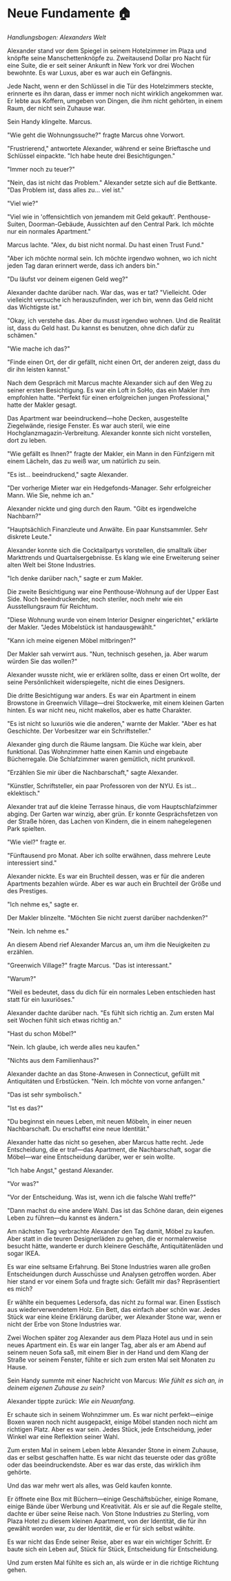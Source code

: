 # Neue Fundamente 🏠

*Handlungsbogen: Alexanders Welt*

Alexander stand vor dem Spiegel in seinem Hotelzimmer im Plaza und knöpfte seine Manschettenknöpfe zu. Zweitausend Dollar pro Nacht für eine Suite, die er seit seiner Ankunft in New York vor drei Wochen bewohnte. Es war Luxus, aber es war auch ein Gefängnis.

Jede Nacht, wenn er den Schlüssel in die Tür des Hotelzimmers steckte, erinnerte es ihn daran, dass er immer noch nicht wirklich angekommen war. Er lebte aus Koffern, umgeben von Dingen, die ihm nicht gehörten, in einem Raum, der nicht sein Zuhause war.

Sein Handy klingelte. Marcus.

"Wie geht die Wohnungssuche?" fragte Marcus ohne Vorwort.

"Frustrierend," antwortete Alexander, während er seine Brieftasche und Schlüssel einpackte. "Ich habe heute drei Besichtigungen."

"Immer noch zu teuer?"

"Nein, das ist nicht das Problem." Alexander setzte sich auf die Bettkante. "Das Problem ist, dass alles zu... viel ist."

"Viel wie?"

"Viel wie in 'offensichtlich von jemandem mit Geld gekauft'. Penthouse-Suiten, Doorman-Gebäude, Aussichten auf den Central Park. Ich möchte nur ein normales Apartment."

Marcus lachte. "Alex, du bist nicht normal. Du hast einen Trust Fund."

"Aber ich möchte normal sein. Ich möchte irgendwo wohnen, wo ich nicht jeden Tag daran erinnert werde, dass ich anders bin."

"Du läufst vor deinem eigenen Geld weg?"

Alexander dachte darüber nach. War das, was er tat? "Vielleicht. Oder vielleicht versuche ich herauszufinden, wer ich bin, wenn das Geld nicht das Wichtigste ist."

"Okay, ich verstehe das. Aber du musst irgendwo wohnen. Und die Realität ist, dass du Geld hast. Du kannst es benutzen, ohne dich dafür zu schämen."

"Wie mache ich das?"

"Finde einen Ort, der dir gefällt, nicht einen Ort, der anderen zeigt, dass du dir ihn leisten kannst."

Nach dem Gespräch mit Marcus machte Alexander sich auf den Weg zu seiner ersten Besichtigung. Es war ein Loft in SoHo, das ein Makler ihm empfohlen hatte. "Perfekt für einen erfolgreichen jungen Professional," hatte der Makler gesagt.

Das Apartment war beeindruckend—hohe Decken, ausgestellte Ziegelwände, riesige Fenster. Es war auch steril, wie eine Hochglanzmagazin-Verbreitung. Alexander konnte sich nicht vorstellen, dort zu leben.

"Wie gefällt es Ihnen?" fragte der Makler, ein Mann in den Fünfzigern mit einem Lächeln, das zu weiß war, um natürlich zu sein.

"Es ist... beeindruckend," sagte Alexander.

"Der vorherige Mieter war ein Hedgefonds-Manager. Sehr erfolgreicher Mann. Wie Sie, nehme ich an."

Alexander nickte und ging durch den Raum. "Gibt es irgendwelche Nachbarn?"

"Hauptsächlich Finanzleute und Anwälte. Ein paar Kunstsammler. Sehr diskrete Leute."

Alexander konnte sich die Cocktailpartys vorstellen, die smalltalk über Markttrends und Quartalsergebnisse. Es klang wie eine Erweiterung seiner alten Welt bei Stone Industries.

"Ich denke darüber nach," sagte er zum Makler.

Die zweite Besichtigung war eine Penthouse-Wohnung auf der Upper East Side. Noch beeindruckender, noch steriler, noch mehr wie ein Ausstellungsraum für Reichtum.

"Diese Wohnung wurde von einem Interior Designer eingerichtet," erklärte der Makler. "Jedes Möbelstück ist handausgewählt."

"Kann ich meine eigenen Möbel mitbringen?"

Der Makler sah verwirrt aus. "Nun, technisch gesehen, ja. Aber warum würden Sie das wollen?"

Alexander wusste nicht, wie er erklären sollte, dass er einen Ort wollte, der seine Persönlichkeit widerspiegelte, nicht die eines Designers.

Die dritte Besichtigung war anders. Es war ein Apartment in einem Browstone in Greenwich Village—drei Stockwerke, mit einem kleinen Garten hinten. Es war nicht neu, nicht makellos, aber es hatte Charakter.

"Es ist nicht so luxuriös wie die anderen," warnte der Makler. "Aber es hat Geschichte. Der Vorbesitzer war ein Schriftsteller."

Alexander ging durch die Räume langsam. Die Küche war klein, aber funktional. Das Wohnzimmer hatte einen Kamin und eingebaute Bücherregale. Die Schlafzimmer waren gemütlich, nicht prunkvoll.

"Erzählen Sie mir über die Nachbarschaft," sagte Alexander.

"Künstler, Schriftsteller, ein paar Professoren von der NYU. Es ist... eklektisch."

Alexander trat auf die kleine Terrasse hinaus, die vom Hauptschlafzimmer abging. Der Garten war winzig, aber grün. Er konnte Gesprächsfetzen von der Straße hören, das Lachen von Kindern, die in einem nahegelegenen Park spielten.

"Wie viel?" fragte er.

"Fünftausend pro Monat. Aber ich sollte erwähnen, dass mehrere Leute interessiert sind."

Alexander nickte. Es war ein Bruchteil dessen, was er für die anderen Apartments bezahlen würde. Aber es war auch ein Bruchteil der Größe und des Prestiges.

"Ich nehme es," sagte er.

Der Makler blinzelte. "Möchten Sie nicht zuerst darüber nachdenken?"

"Nein. Ich nehme es."

An diesem Abend rief Alexander Marcus an, um ihm die Neuigkeiten zu erzählen.

"Greenwich Village?" fragte Marcus. "Das ist interessant."

"Warum?"

"Weil es bedeutet, dass du dich für ein normales Leben entschieden hast statt für ein luxuriöses."

Alexander dachte darüber nach. "Es fühlt sich richtig an. Zum ersten Mal seit Wochen fühlt sich etwas richtig an."

"Hast du schon Möbel?"

"Nein. Ich glaube, ich werde alles neu kaufen."

"Nichts aus dem Familienhaus?"

Alexander dachte an das Stone-Anwesen in Connecticut, gefüllt mit Antiquitäten und Erbstücken. "Nein. Ich möchte von vorne anfangen."

"Das ist sehr symbolisch."

"Ist es das?"

"Du beginnst ein neues Leben, mit neuen Möbeln, in einer neuen Nachbarschaft. Du erschaffst eine neue Identität."

Alexander hatte das nicht so gesehen, aber Marcus hatte recht. Jede Entscheidung, die er traf—das Apartment, die Nachbarschaft, sogar die Möbel—war eine Entscheidung darüber, wer er sein wollte.

"Ich habe Angst," gestand Alexander.

"Vor was?"

"Vor der Entscheidung. Was ist, wenn ich die falsche Wahl treffe?"

"Dann machst du eine andere Wahl. Das ist das Schöne daran, dein eigenes Leben zu führen—du kannst es ändern."

Am nächsten Tag verbrachte Alexander den Tag damit, Möbel zu kaufen. Aber statt in die teuren Designerläden zu gehen, die er normalerweise besucht hätte, wanderte er durch kleinere Geschäfte, Antiquitätenläden und sogar IKEA.

Es war eine seltsame Erfahrung. Bei Stone Industries waren alle großen Entscheidungen durch Ausschüsse und Analysen getroffen worden. Aber hier stand er vor einem Sofa und fragte sich: Gefällt mir das? Repräsentiert es mich?

Er wählte ein bequemes Ledersofa, das nicht zu formal war. Einen Esstisch aus wiederverwendetem Holz. Ein Bett, das einfach aber schön war. Jedes Stück war eine kleine Erklärung darüber, wer Alexander Stone war, wenn er nicht der Erbe von Stone Industries war.

Zwei Wochen später zog Alexander aus dem Plaza Hotel aus und in sein neues Apartment ein. Es war ein langer Tag, aber als er am Abend auf seinem neuen Sofa saß, mit einem Bier in der Hand und dem Klang der Straße vor seinem Fenster, fühlte er sich zum ersten Mal seit Monaten zu Hause.

Sein Handy summte mit einer Nachricht von Marcus: *Wie fühlt es sich an, in deinem eigenen Zuhause zu sein?*

Alexander tippte zurück: *Wie ein Neuanfang.*

Er schaute sich in seinem Wohnzimmer um. Es war nicht perfekt—einige Boxen waren noch nicht ausgepackt, einige Möbel standen noch nicht am richtigen Platz. Aber es war sein. Jedes Stück, jede Entscheidung, jeder Winkel war eine Reflektion seiner Wahl.

Zum ersten Mal in seinem Leben lebte Alexander Stone in einem Zuhause, das er selbst geschaffen hatte. Es war nicht das teuerste oder das größte oder das beeindruckendste. Aber es war das erste, das wirklich ihm gehörte.

Und das war mehr wert als alles, was Geld kaufen konnte.

Er öffnete eine Box mit Büchern—einige Geschäftsbücher, einige Romane, einige Bände über Werbung und Kreativität. Als er sie auf die Regale stellte, dachte er über seine Reise nach. Von Stone Industries zu Sterling, vom Plaza Hotel zu diesem kleinen Apartment, von der Identität, die für ihn gewählt worden war, zu der Identität, die er für sich selbst wählte.

Es war nicht das Ende seiner Reise, aber es war ein wichtiger Schritt. Er baute sich ein Leben auf, Stück für Stück, Entscheidung für Entscheidung.

Und zum ersten Mal fühlte es sich an, als würde er in die richtige Richtung gehen.